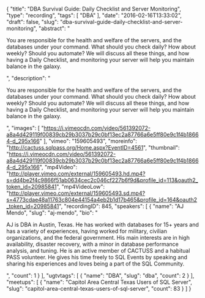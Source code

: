{
  "title": "DBA Survival Guide: Daily Checklist and Server Monitoring",
  "type": "recording",
  "tags": [
    "DBA"
  ],
  "date": "2016-02-16T13:33:02",
  "draft": false,
  "slug": "dba-survival-guide-daily-checklist-and-server-monitoring",
  "abstract": "<p>You are responsible for the health and welfare of the servers, and the databases under your command. What should you check daily? How about weekly? Should you automate? We will discuss all these things, and how having a Daily Checklist, and monitoring your server will help you maintain balance in the galaxy.</p>",
  "description": "<p>You are responsible for the health and welfare of the servers, and the databases under your command. What should you check daily? How about weekly? Should you automate? We will discuss all these things, and how having a Daily Checklist, and monitoring your server will help you maintain balance in the galaxy.</p>",
  "images": [
    "https://i.vimeocdn.com/video/561392072-a8a4d429119f00839cb29b3037b29c0bf13ec2a87766a6e5ff80e9c1f4b18664-d_295x166"
  ],
  "vimeo": "159605493",
  "moreinfo": "http://cactuss.sqlpass.org/Home.aspx?EventID=4561",
  "thumbnail": "https://i.vimeocdn.com/video/561392072-a8a4d429119f00839cb29b3037b29c0bf13ec2a87766a6e5ff80e9c1f4b18664-d_295x166",
  "mp4Video": "http://player.vimeo.com/external/159605493.hd.mp4?s=dd4be2f4c9866f51ab0634cec2c046cf227b6f9d&profile_id=113&oauth2_token_id=20985841",
  "mp4VideoLow": "http://player.vimeo.com/external/159605493.sd.mp4?s=4773cdae48a11763c804e44154a4eb2b1d17b465&profile_id=164&oauth2_token_id=20985841",
  "recordingID": 845,
  "speakers": [
    {
      "name": "AJ Mendo",
      "slug": "aj-mendo",
      "bio": "<p>AJ is DBA in Austin, Texas. He has worked with databases for 15+ years and has a variety of experiences, having worked for military, civilian organizations, and the federal government. His main interests are in high availability, disaster recovery, with a minor in database performance analysis, and tuning. He is an active member of CACTUSS and a habitual PASS volunteer. He gives his time freely to SQL Events by speaking and sharing his experiences and loves being a part of the SQL Community.</p>",
      "count": 1
    }
  ],
  "ugtvtags": [
    {
      "name": "DBA",
      "slug": "dba",
      "count": 2
    }
  ],
  "meetups": [
    {
      "name": "Capitol Area Central Texas Users of SQL Server",
      "slug": "capitol-area-central-texas-users-of-sql-server",
      "count": 83
    }
  ]
}